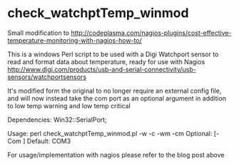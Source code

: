 # check_watchptTemp_winmod
Small modification to http://codeplasma.com/nagios-plugins/cost-effective-temperature-monitoring-with-nagios-how-to/

This is a windows Perl script to be used with a Digi Watchport sensor to read and format data about temperature, ready for use with Nagios http://www.digi.com/products/usb-and-serial-connectivity/usb-sensors/watchportsensors

It's modified form the original to no longer require an external config file, and will now instead take the com port as an optional argument in addition to low temp warning and low temp critical

Dependencies: Win32::SerialPort;

Usage: perl check_watchptTemp_winmod.pl -w <high warning temp> -c <high critical temp> -wm <low warning temp> -cm <low critical temp> Optional: [-Com <ComPort>] Default: COM3

For usage/implementation with nagios please refer to the blog post above
